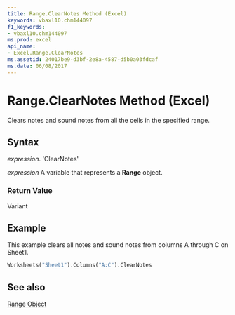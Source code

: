 ```yaml
---
title: Range.ClearNotes Method (Excel)
keywords: vbaxl10.chm144097
f1_keywords:
- vbaxl10.chm144097
ms.prod: excel
api_name:
- Excel.Range.ClearNotes
ms.assetid: 24017be9-d3bf-2e8a-4587-d5b0a03fdcaf
ms.date: 06/08/2017
---
```



# Range.ClearNotes Method (Excel)

Clears notes and sound notes from all the cells in the specified range.


## Syntax

 _expression_. 'ClearNotes'

 _expression_ A variable that represents a **Range** object.


### Return Value

Variant


## Example

This example clears all notes and sound notes from columns A through C on Sheet1.


```vb
Worksheets("Sheet1").Columns("A:C").ClearNotes
```


## See also


[Range Object](Excel.Range(objec).md)

